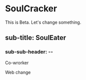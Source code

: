 # SoulCracker
This is Beta.
Let's change something.

## sub-title: SoulEater
### sub-sub-header: --
Co-wrorker

Web change

